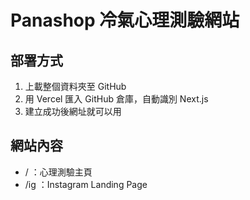 # Panashop 冷氣心理測驗網站

## 部署方式
1. 上載整個資料夾至 GitHub
2. 用 Vercel 匯入 GitHub 倉庫，自動識別 Next.js
3. 建立成功後網址就可以用

## 網站內容
- / ：心理測驗主頁
- /ig ：Instagram Landing Page